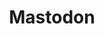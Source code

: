 ---
draft: false
title: Mastodon
content:
  id: mastodon
  name: Mastodon
  logo: /images/applications/forum-community/mastodon/logo.png
  website: https://mastodon.social
  iframe_website: /website-iframe/applications/forum-community/mastodon
  dashboardImage: /images/applications/forum-community/mastodon/screenshot-1.jpg
  short_description: Mastodon is a free fediverse, open-source social network server with OpenSearch for indexing.
  description: "Mastodon is a free, open-source social network server where users can follow friends and discover new ones. On Mastodon, users can publish anything they want: links, pictures, text, video. It comes with OpenSearch for indexing."
  features:
    - title: Find your perfect community
      description: Mastodon isn’t a single website like Twitter or Facebook, it's a network of thousands of communities operated by different organizations and individuals that provide a seamless social media experience.
    - title: Safer social media experience
      description: Mastodon comes with effective anti-abuse tools to help protect yourself. Thanks to the network's spread out and independent nature there are more moderators who you can approach for personal help, and communities with strict codes of conduct.
    - title: Sharing your thoughts has never been more convenient
      description: You have 500 characters. You can adjust the thumbnails of your pictures with focal points. You can use custom emojis, hide things behind spoiler warnings and choose who sees a given post. Messed it up? You can delete & redraft for quick corrections.
    - title: Media attachments like images and short videos
      description: Upload and view images and WebM/MP4 videos attached to the updates. Videos with no audio track are treated like GIFs; normal videos loop continuously!
  screenshots:
    - /images/applications/forum-community/mastodon/screenshot-1.jpg
    - /images/applications/forum-community/mastodon/screenshot-2.jpg
---